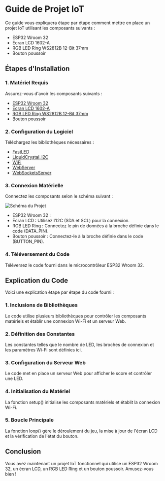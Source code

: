 # Guide de Projet IoT

Ce guide vous expliquera étape par étape comment mettre en place un projet IoT utilisant les composants suivants :

- ESP32 Wroom 32
- Écran LCD 1602-A
- RGB LED Ring WS2812B 12-Bit 37mm
- Bouton poussoir

## Étapes d'Installation

### 1. Matériel Requis

Assurez-vous d'avoir les composants suivants :
- [ESP32 Wroom 32](https://www.espressif.com/sites/default/files/documentation/esp32-wroom-32_datasheet_en.pdf)
- [Écran LCD 1602-A](https://www.openhacks.com/uploadsproductos/eone-1602a1.pdf)
- [RGB LED Ring WS2812B 12-Bit 37mm](https://cdn.shopify.com/s/files/1/1509/1638/files/RGB_LED_Ring_37mm_Datenblatt_AZ-Delivery_Vertriebs_GmbH.pdf?v=1608471975)
- Bouton poussoir

### 2. Configuration du Logiciel

Téléchargez les bibliothèques nécessaires :
- [FastLED](https://github.com/FastLED/FastLED)
- [LiquidCrystal_I2C](https://github.com/johnrickman/LiquidCrystal_I2C)
- [WiFi](https://github.com/espressif/arduino-esp32/tree/master/libraries/WiFi)
- [WebServer](https://github.com/espressif/arduino-esp32/tree/master/libraries/WebServer)
- [WebSocketsServer](https://github.com/Links2004/arduinoWebSockets)

### 3. Connexion Matérielle

Connectez les composants selon le schéma suivant :

![Schéma du Projet](images/schema.png)

- ESP32 Wroom 32 :
- Écran LCD : Utilisez l'I2C (SDA et SCL) pour la connexion.
- RGB LED Ring : Connectez le pin de données à la broche définie dans le code (DATA_PIN).
- Bouton poussoir : Connectez-le à la broche définie dans le code (BUTTON_PIN).

### 4. Téléversement du Code

Téléversez le code fourni dans le microcontrôleur ESP32 Wroom 32.

## Explication du Code

Voici une explication étape par étape du code fourni :

### 1. Inclusions de Bibliothèques

Le code utilise plusieurs bibliothèques pour contrôler les composants matériels et établir une connexion Wi-Fi et un serveur Web.

### 2. Définition des Constantes

Les constantes telles que le nombre de LED, les broches de connexion et les paramètres Wi-Fi sont définies ici.

### 3. Configuration du Serveur Web

Le code met en place un serveur Web pour afficher le score et contrôler une LED.

### 4. Initialisation du Matériel

La fonction setup() initialise les composants matériels et établit la connexion Wi-Fi.

### 5. Boucle Principale

La fonction loop() gère le déroulement du jeu, la mise à jour de l'écran LCD et la vérification de l'état du bouton.

## Conclusion

Vous avez maintenant un projet IoT fonctionnel qui utilise un ESP32 Wroom 32, un écran LCD, un RGB LED Ring et un bouton poussoir. Amusez-vous bien !
